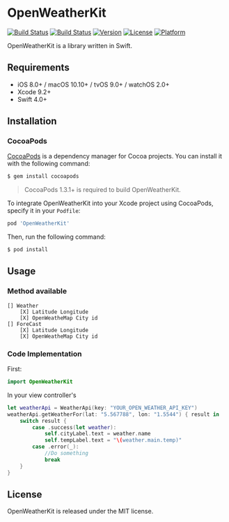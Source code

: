 # OpenWeatherKit 
[![Build Status](https://www.bitrise.io/app/c0f61c2208d69ebf/status.svg?token=_M8JG4myn3kxurAo6KyrQQ&branch=master)](https://www.bitrise.io/app/c0f61c2208d69ebf) 
[![Build Status](https://travis-ci.org/bourvill/OpenWeatherKit.svg?branch=master)](https://travis-ci.org/bourvill/OpenWeatherKit)
[![Version](https://img.shields.io/cocoapods/v/OpenWeatherKit.svg?style=flat)](http://cocoapods.org/pods/OpenWeatherKit)
[![License](https://img.shields.io/cocoapods/l/OpenWeatherKit.svg?style=flat)](http://cocoapods.org/pods/OpenWeatherKit)
[![Platform](https://img.shields.io/cocoapods/p/OpenWeatherKit.svg?style=flat)](http://cocoapods.org/pods/OpenWeatherKit)

OpenWeatherKit is a library written in Swift.

## Requirements

- iOS 8.0+ / macOS 10.10+ / tvOS 9.0+ / watchOS 2.0+
- Xcode 9.2+
- Swift 4.0+

## Installation

### CocoaPods

[CocoaPods](http://cocoapods.org) is a dependency manager for Cocoa projects. You can install it with the following command:

```bash
$ gem install cocoapods
```

> CocoaPods 1.3.1+ is required to build OpenWeatherKit.

To integrate OpenWeatherKit into your Xcode project using CocoaPods, specify it in your `Podfile`:

```ruby
pod 'OpenWeatherKit'
```

Then, run the following command:

```bash
$ pod install
```


## Usage
### Method available
	[] Weather
		[X] Latitude Longitude
		[X] OpenWeatheMap City id
	[] ForeCast
		[X] Latitude Longitude
		[X] OpenWeatheMap City id


### Code Implementation
First:
```swift
import OpenWeatherKit
```

In your view controller's
```swift
let weatherApi = WeatherApi(key: "YOUR_OPEN_WEATHER_API_KEY")
weatherApi.getWeatherFor(lat: "5.567788", lon: "1.5544") { result in
	switch result {
        case .success(let weather):
            self.cityLabel.text = weather.name
            self.tempLabel.text = "\(weather.main.temp)"
        case .error(_):
            //Do something
            break
    }
}
```

## License

OpenWeatherKit is released under the MIT license.
